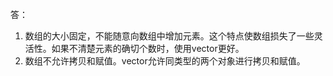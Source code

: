 答：

1. 数组的大小固定，不能随意向数组中增加元素。这个特点使数组损失了一些灵活性。如果不清楚元素的确切个数时，使用vector更好。
2. 数组不允许拷贝和赋值。vector允许同类型的两个对象进行拷贝和赋值。